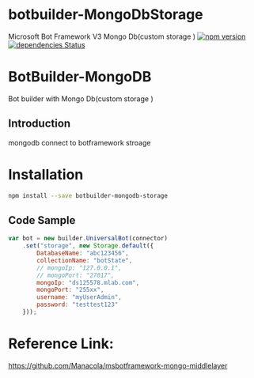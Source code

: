 
# botbuilder-MongoDbStorage
Microsoft Bot Framework V3 Mongo Db(custom storage )
[![npm version](https://badge.fury.io/js/botbuilder-MongoDbStorage.svg)](https://badge.fury.io/js/botbuilder-MongoDbStorage)
[![dependencies Status](https://david-dm.org/Wolke/botbuilder-MongoDbStorage/status.svg)](https://david-dm.org/Wolke/botbuilder-MongoDbStorage)

# BotBuilder-MongoDB
Bot builder with Mongo Db(custom storage )

## Introduction 
mongodb connect to botframework stroage


# Installation

```bash
npm install --save botbuilder-mongodb-storage
```


## Code Sample

```js
var bot = new builder.UniversalBot(connector)
    .set("storage", new Storage.default({
        DatabaseName: "abc123456",
        collectionName: "botState",
        // mongoIp: "127.0.0.1",
        // mongoPort: "27017",
        mongoIp: "ds125578.mlab.com",
        mongoPort: "255xx",
        username: "myUserAdmin",
        password: "testtest123"
    }));

```

# Reference Link:
https://github.com/Manacola/msbotframework-mongo-middlelayer